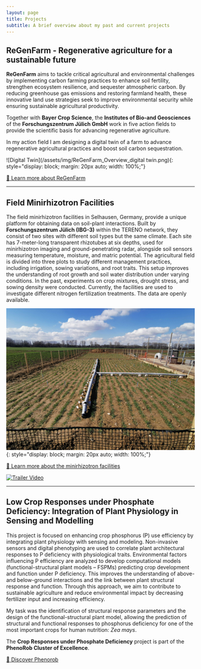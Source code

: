 ```yaml
---
layout: page
title: Projects
subtitle: A brief overview about my past and current projects
---
```


## ReGenFarm - Regenerative agriculture for a sustainable future

**ReGenFarm** aims to tackle critical agricultural and environmental challenges by implementing carbon farming practices to enhance soil fertility, strengthen ecosystem resilience, and sequester atmospheric carbon. By reducing greenhouse gas emissions and restoring farmland health, these innovative land use strategies seek to improve environmental security while ensuring sustainable agricultural productivity.

Together with **Bayer Crop Science**, the **Institutes of Bio-and Geosciences** of the **Forschungszentrum Jülich GmbH** work in five action fields to provide the scientific basis for advancing regenerative agriculture.

In my action field I am designing a digital twin of a farm to advance regenerative agricultural practices and boost soil carbon sequestration.

![Digital Twin](/assets/img/ReGenFarm_Overview_digital twin.png){: style="display: block; margin: 20px auto; width: 100%;"}

[🔗 Learn more about ReGenFarm](https://www.fz-juelich.de/en/ibg/ibg-3/expertise/transfer-innovation/transfer/regenfarm) 

---

## Field Minirhizotron Facilities

The field minirhizotron facilities in Selhausen, Germany, provide a unique platform for obtaining data on soil-plant interactions. Built by **Forschungszentrum Jülich (IBG-3)** within the TERENO network, they consist of two sites with different soil types but the same climate. Each site has 7-meter-long transparent rhizotubes at six depths, used for minirhizotron imaging and ground-penetrating radar, alongside soil sensors measuring temperature, moisture, and matric potential. The agricultural field is divided into three plots to study different management practices, including irrigation, sowing variations, and root traits. This setup improves the understanding of root growth and soil water distribution under varying conditions. In the past, experiments on crop mixtures, drought stress, and sowing density were conducted. Currently, the facilities are used to investigate different nitrogen fertilization treatments. The data are openly available.

![Minirhizotron](/assets/img/minirhizo_outside.jpg){: style="display: block; margin: 20px auto; width: 100%;"}


[🔗 Learn more about the minirhizotron facilities](https://www.fz-juelich.de/de/ibg/ibg-3/forschung/modellierung-terrestrischer-systeme/boden-wurzelsysteme-und-rhizosphaerenprozesse/field-minirhizotron-facilities?expand=translations,fzjsettings,nearest-institut)  

[![Trailer Video](https://www.youtube.com/watch?v=w31EZkB6Nfs/0.jpg)](https://www.youtube.com/watch?v=w31EZkB6Nfs)

---

## Low Crop Responses under Phosphate Deficiency: Integration of Plant Physiology in Sensing and Modelling

This project is focused on enhancing crop phosphorus (P) use efficiency by integrating plant physiology with sensing and modeling. Non-invasive sensors and digital phenotyping are used to correlate plant architectural responses to P deficiency with physiological traits. Environmental factors influencing P efficiency are analyzed to develop computational models (functional-structural plant models – FSPMs) predicting crop development and function under P deficiency. This improves the understanding of above- and below-ground interactions and the link between plant structural response and function. Through this approach, we aim to contribute to sustainable agriculture and reduce environmental impact by decreasing fertilizer input and increasing efficiency.

My task was the identification of structural response parameters and the design of the functional-structural plant model, allowing the prediction of structural and functional responses to phosphorus deficiency for one of the most important crops for human nutrition: *Zea mays*.

The **Crop Responses under Phosphate Deficiency** project is part of the **PhenoRob Cluster of Excellence**. 

[🔗 Discover Phenorob](https://www.phenorob.de/)
